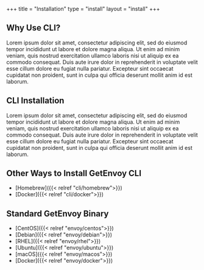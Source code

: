 +++
title = "Installation"
type = "install"
layout = "install"
+++

## Why Use CLI?

Lorem ipsum dolor sit amet, consectetur adipiscing elit, sed do eiusmod tempor incididunt ut labore et dolore magna aliqua. Ut enim ad minim veniam, quis nostrud exercitation ullamco laboris nisi ut aliquip ex ea commodo consequat. Duis aute irure dolor in reprehenderit in voluptate velit esse cillum dolore eu fugiat nulla pariatur. Excepteur sint occaecat cupidatat non proident, sunt in culpa qui officia deserunt mollit anim id est laborum.

## CLI Installation

Lorem ipsum dolor sit amet, consectetur adipiscing elit, sed do eiusmod tempor incididunt ut labore et dolore magna aliqua. Ut enim ad minim veniam, quis nostrud exercitation ullamco laboris nisi ut aliquip ex ea commodo consequat. Duis aute irure dolor in reprehenderit in voluptate velit esse cillum dolore eu fugiat nulla pariatur. Excepteur sint occaecat cupidatat non proident, sunt in culpa qui officia deserunt mollit anim id est laborum.

## Other Ways to Install GetEnvoy CLI

- [Homebrew]({{< relref "cli/homebrew">}})
- [Docker]({{< relref "cli/docker">}})

## Standard GetEnvoy Binary

- [CentOS]({{< relref "envoy/centos">}})
- [Debian]({{< relref "envoy/debian">}})
- [RHEL]({{< relref "envoy/rhel">}})
- [Ubuntu]({{< relref "envoy/ubuntu">}})
- [macOS]({{< relref "envoy/macos">}})
- [Docker]({{< relref "envoy/docker">}})

